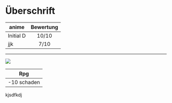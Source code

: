 # Überschrift
|anime      |Bewertung|
|-----------|:---------:|
|Initial D| 10/10
|jjk| 7/10|
---

![](https://www.stuttgarter-zeitung.de/media.media.2d8700c4-a6af-4bfa-bfac-c9aa9eb3ad46.original1024.jpg)

|Rpg|
|---|
|-10 schaden 
kjsdfkdj
